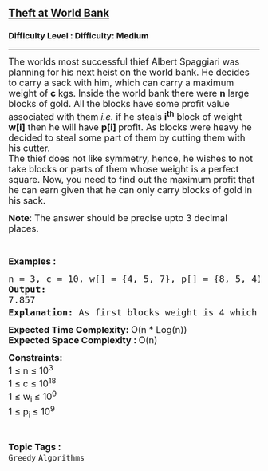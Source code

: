 <h2><a href="https://www.geeksforgeeks.org/problems/theft-at-the-world-bank2156/1?page=1&difficulty=Medium&status=unsolved&sortBy=submissions">Theft at World Bank</a></h2><h3>Difficulty Level : Difficulty: Medium</h3><hr><div class="problems_problem_content__Xm_eO"><p><span style="font-size: 18px;">The worlds most successful thief Albert Spaggiari was planning for his next heist on the world bank. He decides to carry a sack with him, which can carry a maximum weight of <strong>c</strong> kgs. Inside the world bank there were <strong>n</strong> large blocks of gold. All the blocks have some profit value associated with them<em> i.e.</em> if he steals <strong>i<sup>th</sup></strong> block of weight <strong>w[i]</strong> then he will have <strong>p[i] </strong>profit. As blocks were heavy he decided to steal some part of them by cutting them&nbsp;with his cutter.<br>The thief does not like symmetry, hence, he wishes to not take blocks or parts of them whose weight is a perfect square. Now, you need to find out the maximum profit that he can earn given that he can only carry blocks of gold in his sack.&nbsp;</span></p>
<p><span style="font-size: 18px;"><strong>Note</strong>: The answer should be precise upto 3 decimal places.</span></p>
<p>&nbsp;</p>
<p><span style="font-size: 18px;"><strong>Examples :</strong></span></p>
<pre><span style="font-size: 18px;">n = 3, c = 10, w[] = {4, 5, 7}, p[] = {8, 5, 4)
<strong>Output: </strong>
7.857
<strong>Explanation: </strong>As first blocks weight is 4 which is a perfect square, he will not use this block. Now with the remaining blocks the most optimal way is to use 2<sup>nd</sup> block completely and cut 5kg piece from the 3<sup>rd</sup> block to get a total profit of 5 + 2.857 = 7.857</span></pre>
<p><span style="font-size: 18px;"><strong>Expected Time Complexity:&nbsp;</strong>O(n * Log(n))<br><strong>Expected Space Complexity :&nbsp;</strong>O(n)</span></p>
<p><span style="font-size: 18px;"><strong>Constraints:</strong><br>1 ≤ n ≤ 10<sup>3</sup><br>1 ≤ c ≤ 10<sup>18</sup><br>1 ≤ w<sub>i&nbsp;</sub>≤&nbsp;10<sup>9</sup><br>1 ≤ p<sub>i&nbsp;</sub>≤&nbsp;10<sup>9</sup></span></p></div><br><p><span style=font-size:18px><strong>Topic Tags : </strong><br><code>Greedy</code>&nbsp;<code>Algorithms</code>&nbsp;
